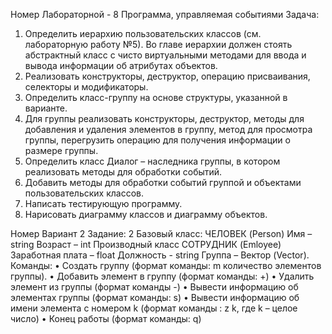 Номер Лабораторной - 8
Программа, управляемая событиями
Задача:
1.	Определить иерархию пользовательских классов (см. лабораторную работу №5). Во главе иерархии должен стоять абстрактный класс с чисто виртуальными методами для ввода и вывода информации об атрибутах объектов.
2.	Реализовать конструкторы, деструктор, операцию присваивания, селекторы и модификаторы.
3.	Определить класс-группу на основе структуры, указанной в варианте.
4.	Для группы реализовать конструкторы, деструктор, методы для добавления и удаления элементов в группу, метод для просмотра группы, перегрузить операцию для получения информации о размере группы.
5.	Определить класс Диалог – наследника группы, в котором реализовать методы для обработки событий.
6.	Добавить методы для обработки событий группой и объектами пользовательских классов.
7.	Написать тестирующую программу.
8.	Нарисовать диаграмму классов и диаграмму объектов.


Номер Вариант 2
Задание: 2
Базовый класс:
ЧЕЛОВЕК (Person) Имя – string Возраст – int Производный класс
СОТРУДНИК (Emloyee) Заработная плата – float Должность - string Группа – Вектор (Vector). Команды:
•	Создать группу (формат команды: m количество элементов группы).
•	Добавить элемент в группу (формат команды: +)
•	Удалить элемент из группы (формат команды -)
•	Вывести информацию об элементах группы (формат команды: s)
•	Вывести информацию об имени элемента с номером k (формат команды : z k, где k
– целое число)
•	Конец работы (формат команды: q)

